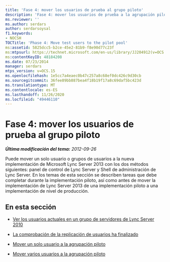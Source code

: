 ```yaml
---
title: 'Fase 4: mover los usuarios de prueba al grupo piloto'
description: 'Fase 4: mover los usuarios de prueba a la agrupación piloto.'
ms.reviewer: ''
ms.author: serdars
author: serdarsoysal
f1.keywords:
- NOCSH
TOCTitle: 'Phase 4: Move test users to the pilot pool'
ms:assetid: 5825dcc5-b2ce-45e2-81b9-f8e90d77c23f
ms:mtpsurl: https://technet.microsoft.com/en-us/library/JJ204912(v=OCS.15)
ms:contentKeyID: 48184208
ms.date: 07/23/2014
manager: serdars
mtps_version: v=OCS.15
ms.openlocfilehash: 1e5cc7a4eaec0b47c257a8c68ef0dc426c9d30cb
ms.sourcegitcommit: 36fee89bb887bea4f18b19f17a8c69daf5bc423d
ms.translationtype: MT
ms.contentlocale: es-ES
ms.lasthandoff: 11/26/2020
ms.locfileid: "49446110"
---
```

# <a name="phase-4-move-test-users-to-the-pilot-pool"></a>Fase 4: mover los usuarios de prueba al grupo piloto

<div data-xmlns="http://www.w3.org/1999/xhtml">

<div class="topic" data-xmlns="http://www.w3.org/1999/xhtml" data-msxsl="urn:schemas-microsoft-com:xslt" data-cs="https://msdn.microsoft.com/">

<div data-asp="https://msdn2.microsoft.com/asp">



</div>

<div id="mainSection">

<div id="mainBody">

<span> </span>

_**Última modificación del tema:** 2012-09-26_

Puede mover un solo usuario o grupos de usuarios a la nueva implementación de Microsoft Lync Server 2013 con los dos métodos siguientes: panel de control de Lync Server y Shell de administración de Lync Server. En los temas de esta sección se describen tareas que debe completar durante la implementación piloto, así como antes de mover la implementación de Lync Server 2013 de una implementación piloto a una implementación de nivel de producción.

<div>

## <a name="in-this-section"></a>En esta sección

  - [Ver los usuarios actuales en un grupo de servidores de Lync Server 2010](view-current-users-in-lync-server-2010-pool.md)

  - [La comprobación de la replicación de usuarios ha finalizado](verify-user-replication-has-completed.md)

  - [Mover un solo usuario a la agrupación piloto](move-a-single-user-to-the-pilot-pool.md)

  - [Mover varios usuarios a la agrupación piloto](move-multiple-users-to-the-pilot-pool.md)

</div>

</div>

<span> </span>

</div>

</div>

</div>

